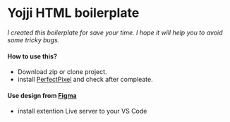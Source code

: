 # Yojji HTML boilerplate

_I created this boilerplate for save your time. I hope it will help you to avoid some tricky bugs._

#### How to use this?

- Download zip or clone project.
- install [PerfectPixel](https://chrome.google.com/webstore/detail/perfectpixel-by-welldonec/dkaagdgjmgdmbnecmcefdhjekcoceebi?hl=ru) and check after compleate.
#### Use design from [Figma](https://www.figma.com/file/wNzd8LV7TVgH0FcG1z4pHK/🛒-Ecommerce-Shopping-Template-Community?node-id=0%3A1)
- install extention Live server to your VS Code
    